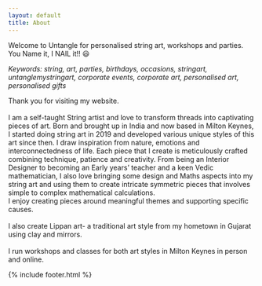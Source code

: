 ```yaml
---
layout: default
title: About
---
```


Welcome to Untangle for personalised string art, workshops and parties. You Name it, I NAIL it!! 😃

<span style="display:none;">string, art, parties, birthdays, occasions, stringart, untanglemystringart, corporate events, corporate art, personalised art, personalised gifts</span>

*Keywords: string, art, parties, birthdays, occasions, stringart, untanglemystringart, corporate events, corporate art, personalised art, personalised gifts*

<div class="about-artistic">
Thank you for visiting my website.<br><br>
I am a self-taught String artist and love to transform threads into captivating pieces of art. Born and brought up in India and now based in Milton Keynes, I started doing string art in 2019 and developed various unique styles of this art since then. I draw inspiration from nature, emotions and interconnectedness of life. Each piece that I create is meticulously crafted combining technique, patience and creativity. From being an Interior Designer to becoming an Early years’ teacher and a keen Vedic mathematician, I also love bringing some design and Maths aspects into my string art and using them to create intricate symmetric pieces that involves simple to complex mathematical calculations.<br>
I enjoy creating pieces around meaningful themes and supporting specific causes.<br><br>
I also create Lippan art- a traditional art style from my hometown in Gujarat using clay and mirrors.<br><br>
I run workshops and classes for both art styles in Milton Keynes in person and online.
</div>

{% include footer.html %}
